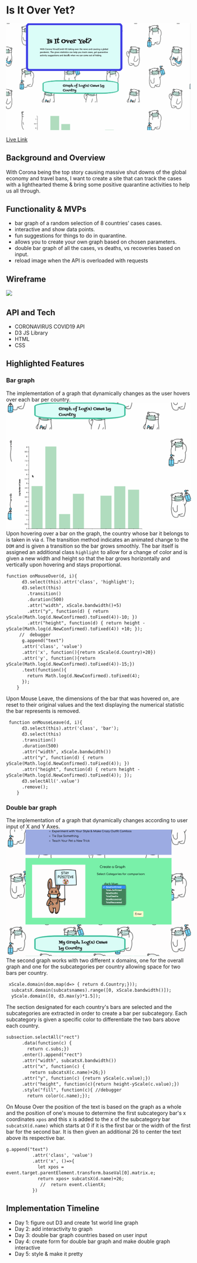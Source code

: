 # Is It Over Yet?
![covidDemo](src/images/covidgif.gif)

[Live Link](https://celestialskyz.github.io/Javascript-Project/)

## Background and Overview
With Corona being the top story causing massive shut downs of the global economy and travel bans, I want to create a site that can track the cases with a lighthearted theme & bring some positive quarantine activities to help us all through.

## Functionality & MVPs 
- bar graph of a random selection of 8 countries’ cases cases.
- interactive and show data points.
- fun suggestions for things to do in quarantine.
- allows you to create your own graph based on chosen parameters.
- double bar graph of all the cases, vs deaths, vs recoveries based on input.
- reload image when the API is overloaded with requests

## Wireframe
![](https://openplaybill-seeds.s3.amazonaws.com/FullStackPhotos/wireframs_js.png)

## API and Tech
* CORONAVIRUS COVID19 API
* D3 JS Library
* HTML 
* CSS 

## Highlighted Features
### Bar graph
The implementation of a graph that dynamically changes as the user hovers over each bar per country. 
![bargraphDemo](src/images/covidgraph1gif.gif)
Upon hovering over a bar on the graph, the country whose bar it belongs to is taken in via `d`. The transition method indicates an animated change to the `DOM` and is given a transition so the bar grows smoothly. The bar itself is assigned an additional class `highlight` to allow for a change of color and is given a new width and height so that the bar grows horizontally and vertically upon hovering and stays proportional.
```
function onMouseOver(d, i){ 
      d3.select(this).attr('class', 'highlight');
      d3.select(this)
        .transition()
        .duration(500)
        .attr("width", xScale.bandwidth()+5)
        .attr("y", function(d) { return yScale(Math.log(d.NewConfirmed).toFixed(4))-10; })
        .attr("height", function(d) { return height - yScale(Math.log(d.NewConfirmed).toFixed(4)) +10; });
     //  debugger
      g.append("text")
      .attr('class', 'value')
      .attr('x', function(){return xScale(d.Country)+20})
      .attr('y', function(){return yScale(Math.log(d.NewConfirmed).toFixed(4))-15;})
      .text(function(){
        return Math.log(d.NewConfirmed).toFixed(4);
      });
    }
```
Upon Mouse Leave, the dimensions of the bar that was hovered on, are reset to their original values and the text displaying the numerical statistic the bar represents is removed.

```
 function onMouseLeave(d, i){
      d3.select(this).attr('class', 'bar');
      d3.select(this)
      .transition()
      .duration(500)
      .attr("width", xScale.bandwidth())
      .attr("y", function(d) { return yScale(Math.log(d.NewConfirmed).toFixed(4)); })
      .attr("height", function(d) { return height - yScale(Math.log(d.NewConfirmed).toFixed(4)); });
      d3.selectAll('.value')
      .remove();
    }
```
### Double bar graph
The implementation of a graph that dynamically changes according to user input of X and Y Axes.
![bargraph2Demo](src/images/covidgraph2gif.gif)
The second graph works with two different x domains, one for the overall graph and one for the subcategories per country allowing space for two bars per country. 
```
 xScale.domain(dom.map(d=> { return d.Country;}));
  subcatsX.domain(subcatsnames).range([0, xScale.bandwidth()]);
  yScale.domain([0, d3.max(y)*1.5]);
```
The section designated for each country's bars are selected and the subcategories are extracted in order to create a bar per subcategory. Each subcategory is given a specific color to differentiate the two bars above each country. 
```
subsection.selectAll("rect")
      .data(function(c) { 
        return c.subs;})
      .enter().append("rect")
      .attr("width", subcatsX.bandwidth())
      .attr("x", function(c) {
         return subcatsX(c.name)+26;})
      .attr("y", function(c) {return yScale(c.value);})
      .attr("height", function(c){return height-yScale(c.value);})
      .style("fill", function(c){ //debugger 
        return color(c.name);});
```
On Mouse Over the position of the text is based on the graph as a whole and the position of one's mouse to determine the first subcategory bar's x coordinates `xpos` and this x is added to the x of the subcategory bar `subcatsX(d.name)` which starts at 0 if it is the first bar or the width of the first bar for the second bar. It is then given an additional 26 to center the text above its respective bar. 
```
g.append("text")
          .attr('class', 'value')
          .attr('x', ()=>{ 
            let xpos = event.target.parentElement.transform.baseVal[0].matrix.e;
            return xpos+ subcatsX(d.name)+26;
             //  return event.clientX;
          })
```
## Implementation Timeline
* Day 1: figure out D3 and create 1st world line graph
* Day 2: add  interactivity to graph
* Day 3: double bar graph countries based on user input
* Day 4: create form for double bar graph and make double graph interactive
* Day 5: style & make it pretty
